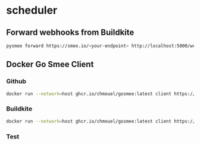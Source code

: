 # scheduler

## Forward webhooks from Buildkite

```bash
pysmee forward https://smee.io/<your-endpoint> http://localhost:5000/webhooks
```

## Docker Go Smee Client

### Github
```bash
docker run --network=host ghcr.io/chmouel/gosmee:latest client https://smee.io/<your-endpoint> http://localhost:5000/github_webhooks
```

### Buildkite
```bash
docker run --network=host ghcr.io/chmouel/gosmee:latest client https://smee.io/<your-endpoint> http://localhost:5000/buildkite_webhooks
```

### Test
